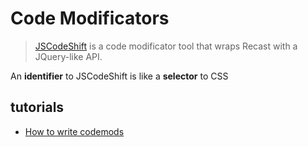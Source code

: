 # Code Modificators



> [JSCodeShift](https://github.com/facebook/jscodeshift) is a code modificator tool that wraps Recast with a JQuery-like API.

An **identifier** to JSCodeShift is like a **selector** to CSS

## tutorials

- [How to write codemods](https://vramana.github.io/blog/2015/12/21/codemod-tutorial/)

